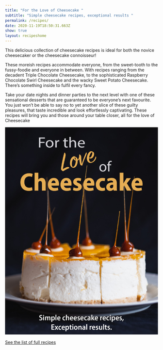 ```yaml
---
title: "For the Love of Cheesecake "
subtitle: "Simple cheesecake recipes, exceptional results "
permalink: /recipes/
date: 2020-11-19T18:50:31.663Z
show: true
layout: recipeshome
---
```

This delicious collection of cheesecake recipes is ideal for both the novice cheesecaker or the cheesecake connoisseur! 

These moreish recipes accommodate everyone, from the sweet-tooth to the fussy-foodie and everyone in between. With recipes ranging from the decadent Triple Chocolate Cheesecake, to the sophisticated Raspberry Chocolate Swirl Cheesecake and the wacky Sweet Potato Cheesecake. There’s something inside to fulfil every fancy. 

Take your date nights and dinner parties to the next level with one of these sensational desserts that are guaranteed to be everyone’s next favourite. 
You just won’t be able to say no to yet another slice of these guilty pleasures, that taste incredible and look effortlessly captivating. 
These recipes will bring you and those around your table closer, all for the love of Cheesecake

![Recipe book title against picture of cheesecake ](../uploads/cover.jpg "Recipe book cover ")

[See the list of full recipes](https://hannahs-handle.netlify.app/allrecipes)